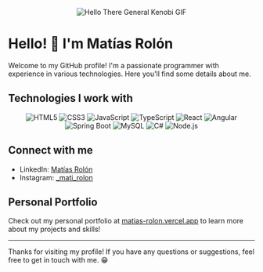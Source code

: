 <p align="center">
  <img src="https://github.com/matias-rolon/matias-rolon/assets/73318709/b65edb44-9e9b-40d8-a6b2-6c5979d17cbb" alt="Hello There General Kenobi GIF"/>
</p>


# Hello! 👋 I'm Matías Rolón

Welcome to my GitHub profile! I'm a passionate programmer with experience in various technologies. Here you'll find some details about me.

## Technologies I work with

<p align="center">
  <img src="https://img.icons8.com/color/55/000000/html-5.png" alt="HTML5"/>
  <img src="https://img.icons8.com/color/55/000000/css3.png" alt="CSS3"/>
  <img src="https://img.icons8.com/color/55/000000/javascript.png" alt="JavaScript"/>
  <img src="https://img.icons8.com/color/55/000000/typescript.png" alt="TypeScript"/>
  <img src="https://img.icons8.com/color/55/000000/react-native.png" alt="React"/>
  <img src="https://img.icons8.com/color/55/000000/angularjs.png" alt="Angular"/>
  <img src="https://img.icons8.com/color/55/000000/spring-logo.png" alt="Spring Boot"/>
  <img src="https://img.icons8.com/color/48/000000/mysql.png" alt="MySQL"/>
  <img src="https://img.icons8.com/color/48/000000/c-sharp-logo.png" alt="C#"/>
  <img src="https://img.icons8.com/color/48/000000/nodejs.png" alt="Node.js"/>
</p>

## Connect with me

- LinkedIn: [Matías Rolón](https://www.linkedin.com/in/matias-rolon/)
- Instagram: [\_mati\_rolon](https://www.instagram.com/_mati_rolon/?hl=es-la)

## Personal Portfolio

Check out my personal portfolio at [matias-rolon.vercel.app](https://matias-rolon.vercel.app) to learn more about my projects and skills!

---

Thanks for visiting my profile! If you have any questions or suggestions, feel free to get in touch with me. 😁
